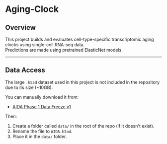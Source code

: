 # Aging-Clock

## Overview

This project builds and evaluates cell-type-specific transcriptomic aging clocks using single-cell RNA-seq data.  
Predictions are made using pretrained ElasticNet models.

---

## Data Access

The large `.h5ad` dataset used in this project is not included in the repository due to its size (~10GB).

You can manually download it from:

- [AIDA Phase 1 Data Freeze v1](https://cellxgene.cziscience.com/collections/ced320a1-29f3-47c1-a735-513c7084d508)

Then:

1. Create a folder called `data/` in the root of the repo (if it doesn't exist).
2. Rename the file to `AIDA.h5ad`.
3. Place it in the `data/` folder.
